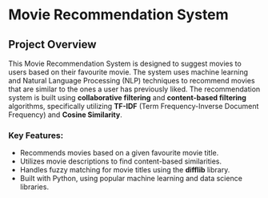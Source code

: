 # Movie Recommendation System

## Project Overview

This Movie Recommendation System is designed to suggest movies to users based on their favourite movie. The system uses machine learning and Natural Language Processing (NLP) techniques to recommend movies that are similar to the ones a user has previously liked. The recommendation system is built using **collaborative filtering** and **content-based filtering** algorithms, specifically utilizing **TF-IDF** (Term Frequency-Inverse Document Frequency) and **Cosine Similarity**.

### Key Features:
- Recommends movies based on a given favourite movie title.
- Utilizes movie descriptions to find content-based similarities.
- Handles fuzzy matching for movie titles using the **difflib** library.
- Built with Python, using popular machine learning and data science libraries.
